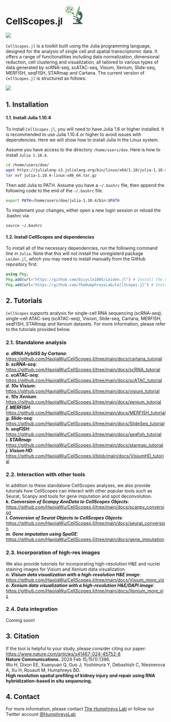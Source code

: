 # CellScopes.jl <img src="https://github.com/HaojiaWu/CellScopes.jl/blob/main/data/logo.png" width="60" height="60"> <br>
<img src="https://github.com/HaojiaWu/CellScopes.jl/blob/main/data/cs_demo.png"> <br>

```CellScopes.jl``` is a toolkit built using the Julia programming language, designed for the analysis of single cell and spatial transcriptomic data. It offers a range of functionalities including data normalization, dimensional reduction, cell clustering and visualization, all tailored to various types of data generated by scRNA-seq, scATAC-seq, Visium, Xenium, Slide-seq, MERFISH, seqFISH, STARmap and Cartana. The current version of ```CellScopes.jl``` is structured as follows:

<img src="https://github.com/HaojiaWu/CellScopes.jl/blob/main/data/CellScopes2.png" width="1000"> <br>

## 1. Installation
#### 1.1. Install Julia 1.10.4
To install ```CellScopes.jl```, you will need to have Julia 1.6 or higher installed. It is recommended to use Julia 1.10.4 or higher to avoid issues with dependencies. Here we will show how to install Julia in the Linux system.

Assume you have access to the directory ```/home/users/doe```. Here is how to install ```Julia 1.10.4```.

```bash
cd /home/users/doe/
wget https://julialang-s3.julialang.org/bin/linux/x64/1.10/julia-1.10.4-linux-x86_64.tar.gz
tar xvf julia-1.10.4-linux-x86_64.tar.gz
```
Then add Julia to PATH. Assume you have a ```~/.bashrc``` file, then append the following code to the end of the ```~/.bashrc``` file.

```bash
export PATH=/home/users/doe/julia-1.10.4/bin:$PATH
```

To implement your changes, either open a new login session or reload the .bashrc via

```
source ~/.bashrc
```

#### 1.2. Install CellScopes and dependencies
To install all of the necessary dependencies, run the following command line in ```Julia```. Note that this will not install the unregisterd package ```Leiden.jl```, which you may need to install manually from the GitHub repository first.

```julia
using Pkg;
Pkg.add(url="https://github.com/bicycle1885/Leiden.jl") # Install the unregistered dependency Leiden.jl
Pkg.add(url="https://github.com/TheHumphreysLab/CellScopes.jl") # Install CellScopes.jl
```

## 2. Tutorials
```CellScopes``` supports analysis for single-cell RNA sequencing (scRNA-seq), single-cell ATAC-seq (scATAC-seq), Visium, Slide-seq, Cartana, MERFISH, seqFISH, STARmap and Xenium datasets. For more information, please refer to the tutorials provided below.
### 2.1. Standalone analysis
***a. dRNA HybISS by Cartana***: https://github.com/HaojiaWu/CellScopes.jl/tree/main/docs/cartana_tutorial
<br>
***b. scRNA-seq***: https://github.com/HaojiaWu/CellScopes.jl/tree/main/docs/scRNA_tutorial
<br>
***c. scATAC-seq***: https://github.com/HaojiaWu/CellScopes.jl/tree/main/docs/scATAC_tutorial
<br>
***d. 10x Visium***: https://github.com/HaojiaWu/CellScopes.jl/tree/main/docs/visium_tutorial
<br>
***e. 10x Xenium***: https://github.com/HaojiaWu/CellScopes.jl/tree/main/docs/xenium_tutorial
<br>
***f. MERFISH***: https://github.com/HaojiaWu/CellScopes.jl/tree/main/docs/MERFISH_tutorial
<br>
***g. Slide-seq***: https://github.com/HaojiaWu/CellScopes.jl/tree/main/docs/SlideSeq_tutorial
<br>
***h. seqFISH***: https://github.com/HaojiaWu/CellScopes.jl/tree/main/docs/seqfish_tutorial
<br>
***i. STARmap***: https://github.com/HaojiaWu/CellScopes.jl/tree/main/docs/starmap_tutorial
<br>
***j. Visium HD***: https://github.com/HaojiaWu/CellScopes.jl/blob/main/docs/VisiumHD_tutorial
<br>

### 2.2. Interaction with other tools
In addition to these standalone CellScopes analyses, we also provide tutorials how CellScopes can interact with other popular tools such as Seurat, Scanpy and tools for gene imputation and spot deconvolution.
<br>
***k. Conversion of Scanpy AnnData to CellScopes Objects***: https://github.com/HaojiaWu/CellScopes.jl/tree/main/docs/scanpy_conversion
<br>
***l. Conversion of Seurat Objects to CellScopes Objects***: https://github.com/HaojiaWu/CellScopes.jl/tree/main/docs/seurat_conversion
<br>
***m. Gene imputation using SpaGE***: https://github.com/HaojiaWu/CellScopes.jl/tree/main/docs/gene_imputation
<br>

### 2.3. Incorporation of high-res images
We also provide tutorials for incorporating high-resolution H&E and nuclei staining images for Visium and Xenium data visualization.
<br>
***n. Visium data visualization with a high-resolution H&E image***: https://github.com/HaojiaWu/CellScopes.jl/tree/main/docs/Visium_more_viz
<br>
***o. Xenium data visualization with a high-resolution H&E/DAPI image***: https://github.com/HaojiaWu/CellScopes.jl/tree/main/docs/Xenium_more_viz
<br>
### 2.4. Data integration
Coming soon!

## 3. Citation
If the tool is helpful to your study, please consider citing our paper: <br />
https://www.nature.com/articles/s41467-024-45752-8 <br />
**Nature Communications.**  2024 Feb 15;15(1):1396.<br />
Wu H, Dixon EE, Xuanyuan Q, Guo J, Yoshimura Y, Debashish C, Niesnerova A, Xu H, Rouault M, Humphreys BD. <br />
**High resolution spatial profiling of kidney injury and repair using RNA hybridization-based in situ sequencing.** <br />

## 4. Contact
For more information, please contact <a href="https://humphreyslab.com/">The Humphreys Lab</a> or follow our Twitter account <a href="https://twitter.com/humphreyslab?lang=en">@HumphreysLab</a>
